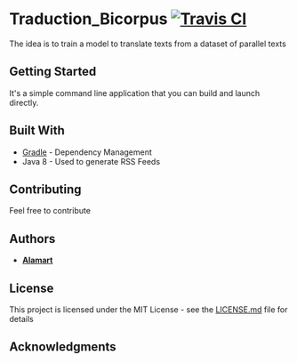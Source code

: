 # Traduction_Bicorpus [![Travis CI](https://api.travis-ci.org/alamart/Traduction_Bicorpus.svg?branch=master)](https://api.travis-ci.org/alamart/Traduction_Bicorpus.svg?branch=master)
The idea is to train a model to translate texts from a dataset of parallel texts

## Getting Started

It's a simple command line application that you can build and launch directly. 

## Built With

* [Gradle](https://gradle.org/) - Dependency Management
* Java 8 - Used to generate RSS Feeds

## Contributing

Feel free to contribute

## Authors

* [**Alamart**](https://github.com/alamart)

## License

This project is licensed under the MIT License - see the [LICENSE.md](LICENSE.md) file for details

## Acknowledgments
